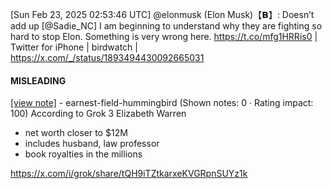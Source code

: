 [Sun Feb 23, 2025 02:53:46 UTC] @elonmusk (Elon Musk)【𝗕】: Doesn’t add up [@Sadie_NC] I am beginning to understand why they are fighting so hard to stop Elon. Something is very wrong here. https://t.co/mfg1HRRis0 | Twitter for iPhone | birdwatch | https://x.com/_/status/1893494430092665031

#### MISLEADING

[[view note]](https://x.com/i/birdwatch/n/1893497313550860389) - earnest-field-hummingbird (Shown notes: 0 · Rating impact: 100)
According to Grok 3
Elizabeth Warren
- net worth closer to $12M
- includes husband, law professor 
- book royalties in the millions

https://x.com/i/grok/share/tQH9iTZtkarxeKVGRpnSUYz1k
